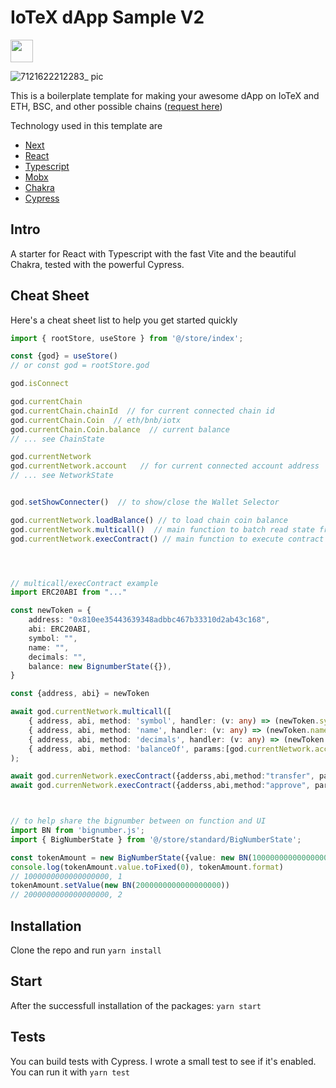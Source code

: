 # IoTeX dApp Sample V2
<a href="https://github.com/mosquitonetwork/MosquitoApp" target="_blank">
  <img src="https://github.com/mosquitonetwork/MosquitoApp/tree/main/public/mosquito_coin.svg" height="36px">
</a>

![7121622212283_ pic](https://user-images.githubusercontent.com/448293/120024975-d2604b80-bfa4-11eb-969c-f6f581fe11bf.jpg)

This is a boilerplate template for making your awesome dApp on IoTeX and ETH, BSC, and other possible chains ([request here](https://github.com/iotexproject/iotex-dapp-sample-v2/issues/new))

Technology used in this template are

- [Next](https://github.com/vercel/next.js)
- [React](https://reactjs.org/)
- [Typescript](https://www.typescriptlang.org/)
- [Mobx](https://mobx.js.org/README.html)
- [Chakra](https://chakra-ui.com/)
- [Cypress](https://www.cypress.io/)

## Intro

A starter for React with Typescript with the fast Vite and the beautiful Chakra, tested with the powerful Cypress.

## Cheat Sheet

Here's a cheat sheet list to help you get started quickly

```ts
import { rootStore, useStore } from '@/store/index';

const {god} = useStore()
// or const god = rootStore.god

god.isConnect

god.currentChain
god.currentChain.chainId  // for current connected chain id
god.currentChain.Coin  // eth/bnb/iotx
god.currentChain.Coin.balance  // current balance
// ... see ChainState

god.currentNetwork
god.currentNetwork.account   // for current connected account address
// ... see NetworkState


god.setShowConnecter()  // to show/close the Wallet Selector

god.currentNetwork.loadBalance() // to load chain coin balance
god.currentNetwork.multicall()  // main function to batch read state from contract
god.currentNetwork.execContract() // main function to execute contract




// multicall/execContract example
import ERC20ABI from "..."

const newToken = {
    address: "0x810ee35443639348adbbc467b33310d2ab43c168",
    abi: ERC20ABI,
    symbol: "",
    name: "",
    decimals: "",
    balance: new BignumberState({}),
}

const {address, abi} = newToken

await god.currentNetwork.multicall([
    { address, abi, method: 'symbol', handler: (v: any) => (newToken.symbol = v.toString()) },
    { address, abi, method: 'name', handler: (v: any) => (newToken.name = v.toString()) },
    { address, abi, method: 'decimals', handler: (v: any) => (newToken.decimals = Number(v.toString())) },
    { address, abi, method: 'balanceOf', params:[god.currentNetwork.account]  handler: newToken.balance},
);

await god.currenNetwork.execContract({adderss,abi,method:"transfer", params:["0x", "100000000000000000"]})
await god.currenNetwork.execContract({adderss,abi,method:"approve", params:["0x", "100000000000000000"]})



// to help share the bignumber between on function and UI
import BN from 'bignumber.js';
import { BigNumberState } from '@/store/standard/BigNumberState';

const tokenAmount = new BigNumberState({value: new BN(1000000000000000000), decimals: 18 })
console.log(tokenAmount.value.toFixed(0), tokenAmount.format)
// 1000000000000000000, 1
tokenAmount.setValue(new BN(2000000000000000000))
// 2000000000000000000, 2


```

## Installation

Clone the repo and run `yarn install`

## Start

After the successfull installation of the packages: `yarn start`

## Tests

You can build tests with Cypress. I wrote a small test to see if it's enabled. You can run it with `yarn test`
